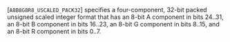 [`A8B8G8R8_USCALED_PACK32`] specifies a four-component,
32-bit packed unsigned scaled integer format that has an 8-bit A
component in bits 24..31, an 8-bit B component in bits 16..23, an 8-bit
G component in bits 8..15, and an 8-bit R component in bits 0..7.